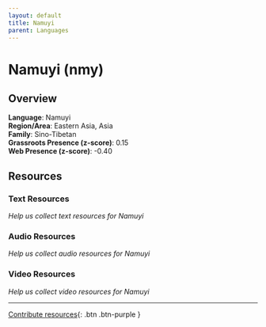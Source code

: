 ```yaml
---
layout: default
title: Namuyi
parent: Languages
---
```


# Namuyi (nmy)

## Overview

**Language**: Namuyi  
**Region/Area**: Eastern Asia, Asia  
**Family**: Sino-Tibetan  
**Grassroots Presence (z-score)**: 0.15  
**Web Presence (z-score)**: -0.40  

## Resources

### Text Resources
*Help us collect text resources for Namuyi*

### Audio Resources
*Help us collect audio resources for Namuyi*

### Video Resources
*Help us collect video resources for Namuyi*

---

[Contribute resources](https://forms.office.com/e/1SfLJx3u1r){: .btn .btn-purple }
